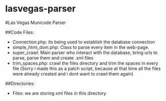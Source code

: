 lasvegas-parser
===============

#Las Vegas Municode Parser


##Code Files:

* Connection.php: its being used to establish the database connection
* simple_html_dom.php: Class to parse every item in the web-page.
* super_crawl: Main parser who interact with the database, bring urls to parse, parse them and create .xml files
* trim_spaces.php: crawl the files directory and trim the spaces in every file (Sorry i made this as a patch script, because at that time all the files were already created and i dont want to crawl them again)


##Directories:

* Files: we are storing xml files in this directory
